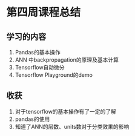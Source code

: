 # 第四周课程总结 #

## 学习的内容 ##

1. Pandas的基本操作
2. ANN 中backpropagation的原理及基本计算
3. Tensorflow自动微分
4. Tensorflow Playground的demo

## 收获 ##

1. 对于tensorflow的基本操作有了一定的了解
2. pandas的使用
3. 知道了ANN的层数、units数对于分类效果的影响